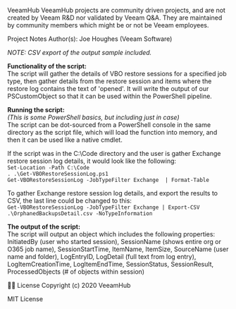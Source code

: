 VeeamHub
VeeamHub projects are community driven projects, and are not created by Veeam R&D nor validated by Veeam Q&A. They are maintained by community members which might be or not be Veeam employees.

Project Notes
Author(s): Joe Houghes (Veeam Software)

*NOTE: CSV export of the output sample included.*  

**Functionality of the script:**  
The script will gather the details of VBO restore sessions for a specified job type, then gather details from the restore session and items where the restore log contains the text of 'opened'.
It will write the output of our PSCustomObject so that it can be used within the PowerShell pipeline.  

**Running the script:**  
*(This is some PowerShell basics, but including just in case)*  
The script can be dot-sourced from a PowerShell console in the same directory as the script file, which will load the function into memory, and then it can be used like a native cmdlet.  

If the script was in the C:\Code directory and the user is gather Exchange restore session log details, it would look like the following:  
`Set-Location -Path C:\Code`  
`. .\Get-VBORestoreSessionLog.ps1`  
`Get-VBORestoreSessionLog -JobTypeFilter Exchange  | Format-Table`  

To gather Exchange restore session log details, and export the results to CSV, the last line could be changed to this:  
`Get-VBORestoreSessionLog -JobTypeFilter Exchange | Export-CSV .\OrphanedBackupsDetail.csv -NoTypeInformation`  

**The output of the script:**  
The script will output an object which includes the following properties:  
InitiatedBy (user who started session), SessionName (shows entire org or O365 job name), SessionStartTime, ItemName, ItemSize, SourceName (user name and folder), LogEntryID, LogDetail (full text from log entry), LogItemCreationTime, LogItemEndTime, SessionStatus, SessionResult, ProcessedObjects (# of objects within session)  

🤝🏾 License
Copyright (c) 2020 VeeamHub

MIT License